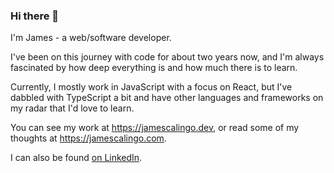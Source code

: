 ### Hi there 👋

I'm James - a web/software developer.

I've been on this journey with code for about two years now, and I'm always fascinated by how deep everything is and how much there is to learn.

Currently, I mostly work in JavaScript with a focus on React, but I've dabbled with TypeScript a bit and have other languages and frameworks on my radar that I'd love to learn.

You can see my work at https://jamescalingo.dev, or read some of my thoughts at https://jamescalingo.com.

I can also be found <a href="https://linkedin.com/in/james-calingo" target="blank">on LinkedIn</a>.

<!--
**JamesCalingo/JamesCalingo** is a ✨ _special_ ✨ repository because its `README.md` (this file) appears on your GitHub profile.

Here are some ideas to get you started:

- 🔭 I’m currently working on ...
- 🌱 I’m currently learning ...
- 👯 I’m looking to collaborate on ...
- 🤔 I’m looking for help with ...
- 💬 Ask me about ...
- 📫 How to reach me: ...
- 😄 Pronouns: ...
- ⚡ Fun fact: ...
-->
